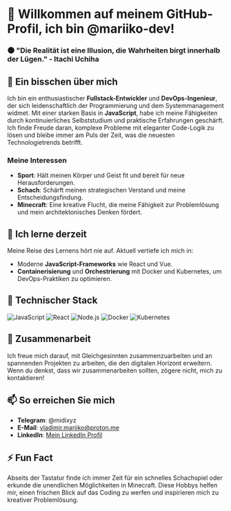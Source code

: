 # 👋 Willkommen auf meinem GitHub-Profil, ich bin @mariiko-dev!

### 🌑 "Die Realität ist eine Illusion, die Wahrheiten birgt innerhalb der Lügen." - Itachi Uchiha

## 👀 Ein bisschen über mich
Ich bin ein enthusiastischer **Fullstack-Entwickler** und **DevOps-Ingenieur**, der sich leidenschaftlich der Programmierung und dem Systemmanagement widmet. Mit einer starken Basis in **JavaScript**, habe ich meine Fähigkeiten durch kontinuierliches Selbststudium und praktische Erfahrungen geschärft. Ich finde Freude daran, komplexe Probleme mit eleganter Code-Logik zu lösen und bleibe immer am Puls der Zeit, was die neuesten Technologietrends betrifft.

### Meine Interessen
- **Sport**: Hält meinen Körper und Geist fit und bereit für neue Herausforderungen.
- **Schach**: Schärft meinen strategischen Verstand und meine Entscheidungsfindung.
- **Minecraft**: Eine kreative Flucht, die meine Fähigkeit zur Problemlösung und mein architektonisches Denken fördert.

## 🌱 Ich lerne derzeit
Meine Reise des Lernens hört nie auf. Aktuell vertiefe ich mich in:
- Moderne **JavaScript-Frameworks** wie React und Vue.
- **Containerisierung** und **Orchestrierung** mit Docker und Kubernetes, um DevOps-Praktiken zu optimieren.

## 💼 Technischer Stack
![JavaScript](https://img.shields.io/badge/-JavaScript-F7DF1E?style=for-the-badge&logo=javascript&logoColor=black)
![React](https://img.shields.io/badge/-React-61DAFB?style=for-the-badge&logo=react&logoColor=black)
![Node.js](https://img.shields.io/badge/-Node.js-339933?style=for-the-badge&logo=node.js&logoColor=white)
![Docker](https://img.shields.io/badge/-Docker-2496ED?style=for-the-badge&logo=docker&logoColor=white)
![Kubernetes](https://img.shields.io/badge/-Kubernetes-326CE5?style=for-the-badge&logo=kubernetes&logoColor=white)

## 💞️ Zusammenarbeit
Ich freue mich darauf, mit Gleichgesinnten zusammenzuarbeiten und an spannenden Projekten zu arbeiten, die den digitalen Horizont erweitern. Wenn du denkst, dass wir zusammenarbeiten sollten, zögere nicht, mich zu kontaktieren!

## 📫 So erreichen Sie mich
- **Telegram**: @midixyz
- **E-Mail**: vladimir.mariiko@proton.me
- **LinkedIn**: [Mein LinkedIn Profil](https://www.linkedin.com/in/vladimir-mariiko-b81a242b4/)

## ⚡ Fun Fact
Abseits der Tastatur finde ich immer Zeit für ein schnelles Schachspiel oder erkunde die unendlichen Möglichkeiten in Minecraft. Diese Hobbys helfen mir, einen frischen Blick auf das Coding zu werfen und inspirieren mich zu kreativer Problemlösung.
